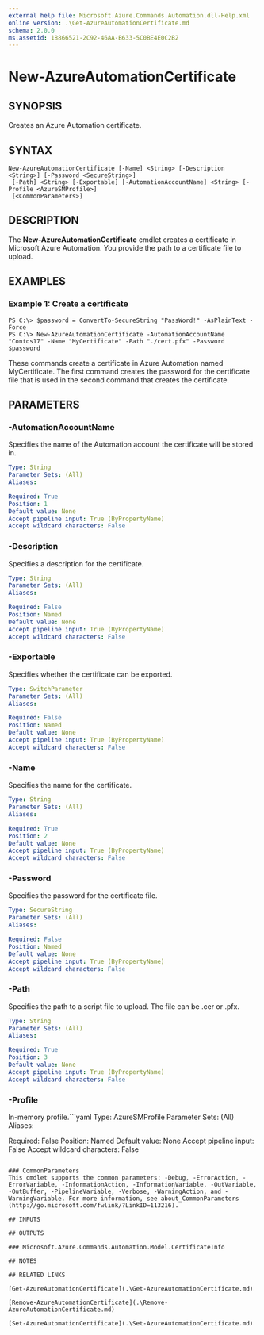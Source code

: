 ```yaml
---
external help file: Microsoft.Azure.Commands.Automation.dll-Help.xml
online version: .\Get-AzureAutomationCertificate.md
schema: 2.0.0
ms.assetid: 18866521-2C92-46AA-B633-5C0BE4E0C2B2
---
```


# New-AzureAutomationCertificate

## SYNOPSIS
Creates an Azure Automation certificate.

## SYNTAX

```
New-AzureAutomationCertificate [-Name] <String> [-Description <String>] [-Password <SecureString>]
 [-Path] <String> [-Exportable] [-AutomationAccountName] <String> [-Profile <AzureSMProfile>]
 [<CommonParameters>]
```

## DESCRIPTION
The **New-AzureAutomationCertificate** cmdlet creates a certificate in Microsoft Azure Automation.
You provide the path to a certificate file to upload.

## EXAMPLES

### Example 1: Create a certificate
```
PS C:\> $password = ConvertTo-SecureString "PassWord!" -AsPlainText -Force
PS C:\> New-AzureAutomationCertificate -AutomationAccountName "Contos17" -Name "MyCertificate" -Path "./cert.pfx" -Password $password
```

These commands create a certificate in Azure Automation named MyCertificate.
The first command creates the password for the certificate file that is used in the second command that creates the certificate.

## PARAMETERS

### -AutomationAccountName
Specifies the name of the Automation account the certificate will be stored in.

```yaml
Type: String
Parameter Sets: (All)
Aliases: 

Required: True
Position: 1
Default value: None
Accept pipeline input: True (ByPropertyName)
Accept wildcard characters: False
```

### -Description
Specifies a description for the certificate.

```yaml
Type: String
Parameter Sets: (All)
Aliases: 

Required: False
Position: Named
Default value: None
Accept pipeline input: True (ByPropertyName)
Accept wildcard characters: False
```

### -Exportable
Specifies whether the certificate can be exported.

```yaml
Type: SwitchParameter
Parameter Sets: (All)
Aliases: 

Required: False
Position: Named
Default value: None
Accept pipeline input: True (ByPropertyName)
Accept wildcard characters: False
```

### -Name
Specifies the name for the certificate.

```yaml
Type: String
Parameter Sets: (All)
Aliases: 

Required: True
Position: 2
Default value: None
Accept pipeline input: True (ByPropertyName)
Accept wildcard characters: False
```

### -Password
Specifies the password for the certificate file.

```yaml
Type: SecureString
Parameter Sets: (All)
Aliases: 

Required: False
Position: Named
Default value: None
Accept pipeline input: True (ByPropertyName)
Accept wildcard characters: False
```

### -Path
Specifies the path to a script file to upload.
The file can be .cer or .pfx.

```yaml
Type: String
Parameter Sets: (All)
Aliases: 

Required: True
Position: 3
Default value: None
Accept pipeline input: True (ByPropertyName)
Accept wildcard characters: False
```

### -Profile
In-memory profile.```yaml
Type: AzureSMProfile
Parameter Sets: (All)
Aliases: 

Required: False
Position: Named
Default value: None
Accept pipeline input: False
Accept wildcard characters: False
```

### CommonParameters
This cmdlet supports the common parameters: -Debug, -ErrorAction, -ErrorVariable, -InformationAction, -InformationVariable, -OutVariable, -OutBuffer, -PipelineVariable, -Verbose, -WarningAction, and -WarningVariable. For more information, see about_CommonParameters (http://go.microsoft.com/fwlink/?LinkID=113216).

## INPUTS

## OUTPUTS

### Microsoft.Azure.Commands.Automation.Model.CertificateInfo

## NOTES

## RELATED LINKS

[Get-AzureAutomationCertificate](.\Get-AzureAutomationCertificate.md)

[Remove-AzureAutomationCertificate](.\Remove-AzureAutomationCertificate.md)

[Set-AzureAutomationCertificate](.\Set-AzureAutomationCertificate.md)


